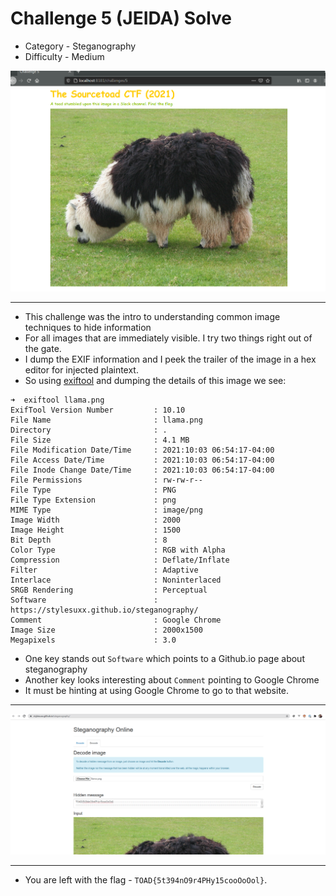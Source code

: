 # Challenge 5 (JEIDA) Solve

* Category - Steganography
* Difficulty - Medium

![](challenge-5.png)

---

* This challenge was the intro to understanding common image techniques to hide information
* For all images that are immediately visible. I try two things right out of the gate.
* I dump the EXIF information and I peek the trailer of the image in a hex editor for injected plaintext.
* So using [exiftool](https://linux.die.net/man/1/exiftool) and dumping the details of this image we see:

```
➜  exiftool llama.png                         
ExifTool Version Number         : 10.10
File Name                       : llama.png
Directory                       : .
File Size                       : 4.1 MB
File Modification Date/Time     : 2021:10:03 06:54:17-04:00
File Access Date/Time           : 2021:10:03 06:54:17-04:00
File Inode Change Date/Time     : 2021:10:03 06:54:17-04:00
File Permissions                : rw-rw-r--
File Type                       : PNG
File Type Extension             : png
MIME Type                       : image/png
Image Width                     : 2000
Image Height                    : 1500
Bit Depth                       : 8
Color Type                      : RGB with Alpha
Compression                     : Deflate/Inflate
Filter                          : Adaptive
Interlace                       : Noninterlaced
SRGB Rendering                  : Perceptual
Software                        : https://stylesuxx.github.io/steganography/
Comment                         : Google Chrome
Image Size                      : 2000x1500
Megapixels                      : 3.0
```

* One key stands out `Software` which points to a Github.io page about steganography
* Another key looks interesting about `Comment` pointing to Google Chrome
* It must be hinting at using Google Chrome to go to that website.

---

![](challenge-5-solve.png)

---

* You are left with the flag - `TOAD{5t394nO9r4PHy15cooOoOol}`.